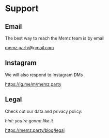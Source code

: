 # Support

## Email

The best way to reach the Memz team is by email

memz.party@gmail.com

## Instagram

We will also respond to Instagram DMs

https://ig.me/m/memz.party

## Legal

Check out our data and privacy policy:

_hint: you're gonna like it_

https://memz.party/blog/legal
